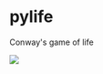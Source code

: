 pylife
======

Conway's game of life

<img src="https://raw.github.com/sylvan5/pylife/master/pylife.png" />
